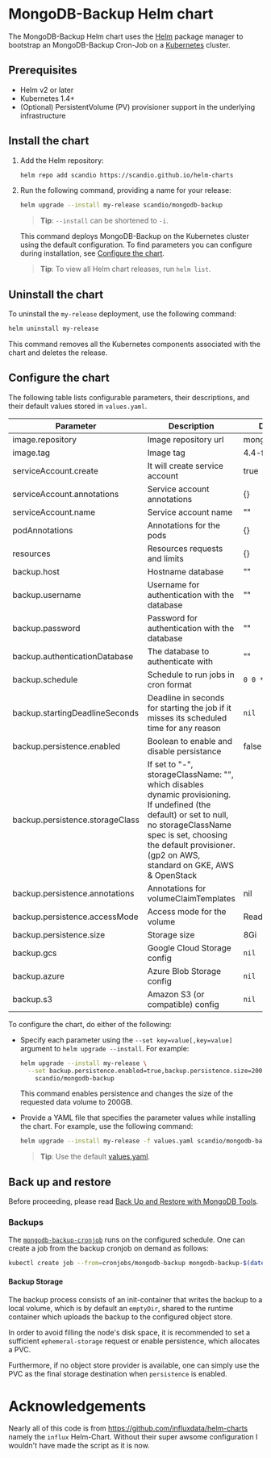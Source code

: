 # MongoDB-Backup Helm chart

The MongoDB-Backup Helm chart uses the [Helm](https://helm.sh) package manager
to bootstrap an MongoDB-Backup Cron-Job on a [Kubernetes](http://kubernetes.io)
cluster.

## Prerequisites

- Helm v2 or later
- Kubernetes 1.4+
- (Optional) PersistentVolume (PV) provisioner support in the underlying
  infrastructure

## Install the chart

1. Add the Helm repository:

   ```bash
   helm repo add scandio https://scandio.github.io/helm-charts
   ```

2. Run the following command, providing a name for your release:

   ```bash
   helm upgrade --install my-release scandio/mongodb-backup
   ```

   > **Tip**: `--install` can be shortened to `-i`.

   This command deploys MongoDB-Backup on the Kubernetes cluster using the
   default configuration. To find parameters you can configure during
   installation, see [Configure the chart](#configure-the-chart).

   > **Tip**: To view all Helm chart releases, run `helm list`.

## Uninstall the chart

To uninstall the `my-release` deployment, use the following command:

```bash
helm uninstall my-release
```

This command removes all the Kubernetes components associated with the chart and
deletes the release.

## Configure the chart

The following table lists configurable parameters, their descriptions, and their
default values stored in `values.yaml`.

| Parameter | Description | Default |
|---|---|---|
| image.repository | Image repository url | mongo |
| image.tag | Image tag | 4.4-focal |
| serviceAccount.create | It will create service account | true |
| serviceAccount.annotations | Service account annotations | {} |
| serviceAccount.name | Service account name | "" |
| podAnnotations | Annotations for the pods | {} |
| resources | Resources requests and limits  | {} |
| backup.host | Hostname database | "" |
| backup.username | Username for authentication with the database | "" |
| backup.password | Password for authentication with the database | "" |
| backup.authenticationDatabase | The database to authenticate with | "" |
| backup.schedule | Schedule to run jobs in cron format | `0 0 * * *` |
| backup.startingDeadlineSeconds | Deadline in seconds for starting the job if it misses its scheduled time for any reason | `nil` |
| backup.persistence.enabled | Boolean to enable and disable persistance | false |
| backup.persistence.storageClass | If set to "-", storageClassName: "", which disables dynamic provisioning. If undefined (the default) or set to null, no storageClassName spec is set, choosing the default provisioner.  (gp2 on AWS, standard on GKE, AWS & OpenStack |  |
| backup.persistence.annotations | Annotations for volumeClaimTemplates | nil |
| backup.persistence.accessMode | Access mode for the volume | ReadWriteOnce |
| backup.persistence.size | Storage size | 8Gi |
| backup.gcs | Google Cloud Storage config | `nil`
| backup.azure | Azure Blob Storage config | `nil`
| backup.s3 | Amazon S3 (or compatible) config | `nil`

To configure the chart, do either of the following:

- Specify each parameter using the `--set key=value[,key=value]` argument to
  `helm upgrade --install`. For example:

  ```bash
  helm upgrade --install my-release \
    --set backup.persistence.enabled=true,backup.persistence.size=200Gi \
      scandio/mongodb-backup
  ```

  This command enables persistence and changes the size of the requested data
  volume to 200GB.

- Provide a YAML file that specifies the parameter values while installing the
  chart. For example, use the following command:

  ```bash
  helm upgrade --install my-release -f values.yaml scandio/mongodb-backup
  ```

  > **Tip**: Use the default [values.yaml](values.yaml).

## Back up and restore

Before proceeding, please read
[Back Up and Restore with MongoDB Tools](https://docs.mongodb.com/manual/tutorial/backup-and-restore-tools/).

### Backups

The [`mongodb-backup-cronjob`](./chart/templates/mongodb-backup.yaml) runs on
the configured schedule. One can create a job from the backup cronjob on demand
as follows:

```sh
kubectl create job --from=cronjobs/mongodb-backup mongodb-backup-$(date +%Y%m%d%H%M%S)
```

#### Backup Storage

The backup process consists of an init-container that writes the backup to a
local volume, which is by default an `emptyDir`, shared to the runtime container
which uploads the backup to the configured object store.

In order to avoid filling the node's disk space, it is recommended to set a
sufficient `ephemeral-storage` request or enable persistence, which allocates a
PVC.

Furthermore, if no object store provider is available, one can simply use the
PVC as the final storage destination when `persistence` is enabled.

# Acknowledgements

Nearly all of this code is from https://github.com/influxdata/helm-charts namely
the `influx` Helm-Chart. Without their super awsome configuration I wouldn't
have made the script as it is now.
